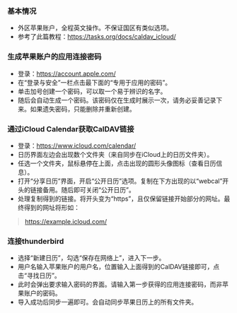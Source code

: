 ### 基本情况

- 外区苹果账户，全程英文操作。不保证国区有类似选项。
- 参考了此篇教程：https://tasks.org/docs/caldav_icloud/

### 生成苹果账户的应用连接密码

- 登录：https://account.apple.com/
- 在“登录与安全”一栏点击最下面的“专用于应用的密码”。
- 单击加号创建一个密码，可以取一个易于辨识的名字。
- 随后会自动生成一个密码。该密码仅在生成时展示一次，请务必妥善记录下来。如果遗失密码，只能删除并重新创建。

### 通过iCloud Calendar获取CalDAV链接

- 登录：https://www.icloud.com/calendar/
- 日历界面左边会出现数个文件夹（来自同步在iCloud上的日历文件夹）。
- 任选一个文件夹，鼠标悬停在上面，点击出现的圆形头像图标（查看日历信息）。
- 打开“分享日历”界面，开启“公开日历”选项。复制在下方出现的以“webcal”开头的链接备用。随后即可关闭“公开日历”。
- 处理复制得到的链接。将开头变为“https”，且仅保留链接开始部分的网址。最终得到的网址将形如：

> https://example.icloud.com/

### 连接thunderbird

- 选择“新建日历”，勾选“保存在网络上”，进入下一步。
- 用户名输入苹果账户的用户名，位置输入上面得到的CalDAV链接即可，点击“寻找日历”。
- 此时会弹出要求输入密码的界面。请输入第一步获得的应用连接密码，而非苹果账户的密码。
- 导入成功后同步一遍即可。会自动同步苹果日历上的所有文件夹。